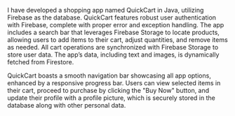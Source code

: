 I have developed a shopping app named QuickCart in Java, utilizing Firebase as the database. QuickCart features robust user authentication with Firebase, complete with proper error and exception handling. The app includes a search bar that leverages Firebase Storage to locate products, allowing users to add items to their cart, adjust quantities, and remove items as needed. All cart operations are synchronized with Firebase Storage to store user data. The app’s data, including text and images, is dynamically fetched from Firestore.

QuickCart boasts a smooth navigation bar showcasing all app options, enhanced by a responsive progress bar. Users can view selected items in their cart, proceed to purchase by clicking the "Buy Now" button, and update their profile with a profile picture, which is securely stored in the database along with other personal data.
